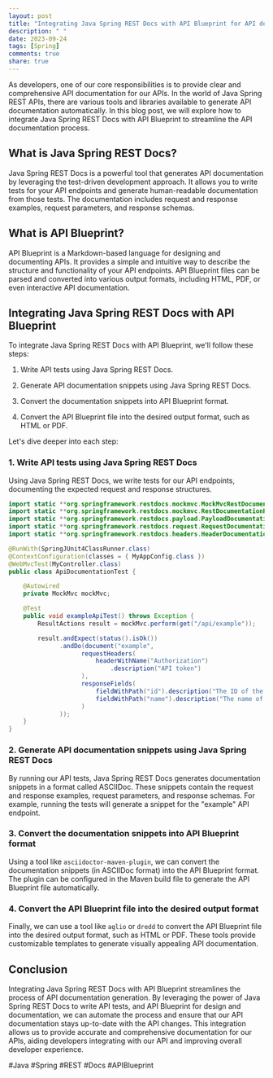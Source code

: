 ```yaml
---
layout: post
title: "Integrating Java Spring REST Docs with API Blueprint for API documentation"
description: " "
date: 2023-09-24
tags: [Spring]
comments: true
share: true
---
```


As developers, one of our core responsibilities is to provide clear and comprehensive API documentation for our APIs. In the world of Java Spring REST APIs, there are various tools and libraries available to generate API documentation automatically. In this blog post, we will explore how to integrate Java Spring REST Docs with API Blueprint to streamline the API documentation process.

## What is Java Spring REST Docs?

Java Spring REST Docs is a powerful tool that generates API documentation by leveraging the test-driven development approach. It allows you to write tests for your API endpoints and generate human-readable documentation from those tests. The documentation includes request and response examples, request parameters, and response schemas.

## What is API Blueprint?

API Blueprint is a Markdown-based language for designing and documenting APIs. It provides a simple and intuitive way to describe the structure and functionality of your API endpoints. API Blueprint files can be parsed and converted into various output formats, including HTML, PDF, or even interactive API documentation.

## Integrating Java Spring REST Docs with API Blueprint

To integrate Java Spring REST Docs with API Blueprint, we'll follow these steps:

1. Write API tests using Java Spring REST Docs.

2. Generate API documentation snippets using Java Spring REST Docs.

3. Convert the documentation snippets into API Blueprint format.

4. Convert the API Blueprint file into the desired output format, such as HTML or PDF.

Let's dive deeper into each step:

### 1. Write API tests using Java Spring REST Docs

Using Java Spring REST Docs, we write tests for our API endpoints, documenting the expected request and response structures. 

```java
import static **org.springframework.restdocs.mockmvc.MockMvcRestDocumentation.*;
import static **org.springframework.restdocs.mockmvc.RestDocumentationRequestBuilders.*;
import static **org.springframework.restdocs.payload.PayloadDocumentation.*;
import static **org.springframework.restdocs.request.RequestDocumentation.*;
import static **org.springframework.restdocs.headers.HeaderDocumentation.*;

@RunWith(SpringJUnit4ClassRunner.class)
@ContextConfiguration(classes = { MyAppConfig.class })
@WebMvcTest(MyController.class)
public class ApiDocumentationTest {

    @Autowired
    private MockMvc mockMvc;

    @Test
    public void exampleApiTest() throws Exception {
        ResultActions result = mockMvc.perform(get("/api/example"));

        result.andExpect(status().isOk())
              .andDo(document("example",
                    requestHeaders(
                        headerWithName("Authorization")
                            .description("API token")
                    ),
                    responseFields(
                        fieldWithPath("id").description("The ID of the response"),
                        fieldWithPath("name").description("The name of the response")
                    )
              ));
    }
}
```

### 2. Generate API documentation snippets using Java Spring REST Docs

By running our API tests, Java Spring REST Docs generates documentation snippets in a format called ASCIIDoc. These snippets contain the request and response examples, request parameters, and response schemas. For example, running the tests will generate a snippet for the "example" API endpoint.

### 3. Convert the documentation snippets into API Blueprint format

Using a tool like `asciidoctor-maven-plugin`, we can convert the documentation snippets (in ASCIIDoc format) into the API Blueprint format. The plugin can be configured in the Maven build file to generate the API Blueprint file automatically.

### 4. Convert the API Blueprint file into the desired output format

Finally, we can use a tool like `aglio` or `dredd` to convert the API Blueprint file into the desired output format, such as HTML or PDF. These tools provide customizable templates to generate visually appealing API documentation.

## Conclusion

Integrating Java Spring REST Docs with API Blueprint streamlines the process of API documentation generation. By leveraging the power of Java Spring REST Docs to write API tests, and API Blueprint for design and documentation, we can automate the process and ensure that our API documentation stays up-to-date with the API changes. This integration allows us to provide accurate and comprehensive documentation for our APIs, aiding developers integrating with our API and improving overall developer experience.

#Java #Spring #REST #Docs #APIBlueprint